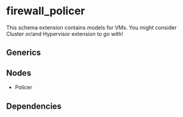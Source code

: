 # firewall_policer

This schema extension contains models for VMs. You might consider Cluster or/and
Hypervisor extension to go with!


## Generics

## Nodes

- Policer

## Dependencies

